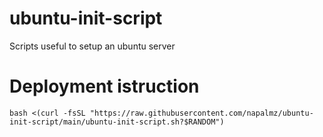 # ubuntu-init-script
Scripts useful to setup an ubuntu server

# Deployment istruction
```
bash <(curl -fsSL "https://raw.githubusercontent.com/napalmz/ubuntu-init-script/main/ubuntu-init-script.sh?$RANDOM")
```